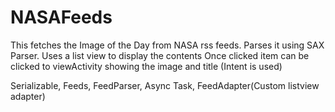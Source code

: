 # NASAFeeds
This fetches the Image of the Day from NASA rss feeds.
Parses it using SAX Parser.
Uses a list view to display the contents
Once clicked item can be clicked to viewActivity showing the image and title (Intent is used)

Serializable, Feeds, FeedParser, Async Task, FeedAdapter(Custom listview adapter)
